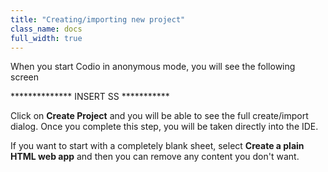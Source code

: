 ```yaml
---
title: "Creating/importing new project"
class_name: docs
full_width: true
---
```


When you start Codio in anonymous mode, you will see the following screen 

************** INSERT SS ***********

Click on **Create Project** and you will be able to see the full create/import dialog. Once you complete this step, you will be taken directly into the IDE.

If you want to start with a completely blank sheet, select **Create a plain HTML web app** and then you can remove any content you don't want.

